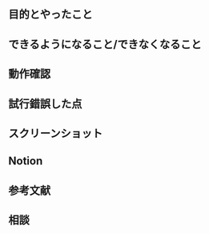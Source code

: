## 目的とやったこと
<!-- この PR では、何を目的として何をやったのか？ -->

## できるようになること/できなくなること
<!-- この PR をマージすると、ユーザは何をできるようになるのか？
何ができなくなるのか？ -->

## 動作確認
<!-- どんな動作確認を実施したのか？
結果はどうか？ -->

## 試行錯誤した点
<!-- 試行錯誤した点があれば。 -->

## スクリーンショット
<!-- スクリーンショットがあれば。 -->

## Notion
<!-- NotionのURL -->

## 参考文献
<!-- 参考文献のURL -->

## 相談
<!-- レビュアーへの相談 -->
